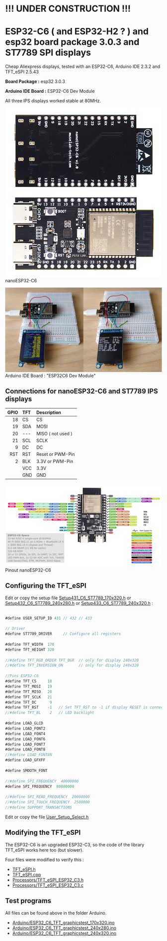 # !!! UNDER CONSTRUCTION !!!

# ESP32-C6 ( and ESP32-H2 ? ) and esp32 board package 3.0.3 and ST7789 SPI displays

Cheap Aliexpress displays, tested with an ESP32-C6, Arduino IDE 2.3.2 and TFT_eSPI 2.5.43

**Board Package :** esp32 3.0.3

**Arduino IDE Board :** ESP32-C6 Dev Module

All three IPS displays worked stable at 80MHz.

![ESP32-C6.png](pictures/nanoESP32-C6-4.png)
nanoESP32-C6

![ESP32_C6](pictures/ESP32-C6.png)
Arduino IDE Board : "ESP32C6 Dev Module"


## Connections for nanoESP32-C6 and ST7789 IPS displays

| GPIO      | TFT   | Description          |
| --------: | :---- | :------------------- |
|        18 | CS    | CS                   |
|        19 | SDA   | MOSI                 |
|        20 | ---   | MISO  ( not used )   |
|        21 | SCL   | SCLK                 |
|         9 | DC    | DC                   |
|       RST | RST   | Reset or PWM-Pin     |
|         2 | BLK   | 3.3V  or PWM-Pin     |
|           | VCC   | 3.3V                 |
|           | GND   | GND                  |

![pictures/nanoESP32-C6-Pinout_2.jpg](pictures/nanoESP32-C6-Pinout_2.jpg)
Pinout nanoESP32-C6

## Configuring the TFT_eSPI

Edit or copy the setup file [Setup431_C6_ST7789_170x320.h](Arduino/libraries/Setup431_C6_ST7789_170x320.h) or
  [Setup432_C6_ST7789_240x280.h](Arduino/libraries/Setup432_C6_ST7789_240x280.h) or [Setup433_C6_ST7789_240x320.h](Setup433_C6_ST7789_240x320.h) :
```java

#define USER_SETUP_ID 431 // 432 // 433

// Driver
#define ST7789_DRIVER     // Configure all registers

#define TFT_WIDTH  170
#define TFT_HEIGHT 320

//#define TFT_RGB_ORDER TFT_BGR  // only for display 240x320 
//#define TFT_INVERSION_ON       // only for display 240x320

//Pins ESP32-C6
#define TFT_CS     18 
#define TFT_MOSI   19
#define TFT_MISO   20
#define TFT_SCLK   21  
#define TFT_DC      9
#define TFT_RST    -1   // Set TFT_RST to -1 if display RESET is connected to ESP32 board EN
//#define TFT_BL    2   // LED backlight

#define LOAD_GLCD
#define LOAD_FONT2
#define LOAD_FONT4
#define LOAD_FONT6
#define LOAD_FONT7
#define LOAD_FONT8
//#define LOAD_FONT8N
#define LOAD_GFXFF

#define SMOOTH_FONT 

//#define SPI_FREQUENCY  40000000
#define SPI_FREQUENCY  80000000

//#define SPI_READ_FREQUENCY  20000000
//#define SPI_TOUCH_FREQUENCY  2500000
//#define SUPPORT_TRANSACTIONS
```

Edit or copy the file [User_Setup_Select.h](Arduino/libraries/TFT_eSPI/User_Setup_Select.h)

## Modifying the TFT_eSPI

The ESP32-C6 is an upgraded ESP32-C3, so the code of the library TFT_eSPI works here too (but slower).

Four files were modified to verify this :
- [TFT_eSPI.h](Arduino/libraries/TFT_eSPI/TFT_eSPI.h)
- [TFT_eSPI.cpp](Arduino/libraries/TFT_eSPI/TFT_eSPI.cpp)
- [Processors/TFT_eSPI_ESP32_C3.h](Arduino/libraries/TFT_eSPI/Processors/TFT_eSPI_ESP32_C3.h)
- [Processors/TFT_eSPI_ESP32_C3.c](Arduino/libraries/TFT_eSPI/Processors/TFT_eSPI_ESP32_C3.c)

## Test programs

All files can be found above in the folder Arduino.

- [Arduino/ESP32_C6_TFT_graphicstest_170x320.ino](Arduino/ESP32_C6_TFT_graphicstest_170x320/ESP32_C6_TFT_graphicstest_170x320.ino) 
- [Arduino/ESP32_C6_TFT_graphicstest_240x280.ino](Arduino/ESP32_C6_TFT_graphicstest_240x280/ESP32_C6_TFT_graphicstest_240x280.ino)
- [Arduino/ESP32_C6_TFT_graphicstest_240x320.ino](Arduino/ESP32_C6_TFT_graphicstest_240x320/ESP32_C6_TFT_graphicstest_240x320.ino)

